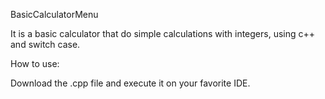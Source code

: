 BasicCalculatorMenu

It is a basic calculator that do simple calculations with integers, using c++ and switch case.

How to use:

Download the .cpp file and execute it on your favorite IDE.
